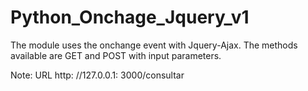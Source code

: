 # Python_Onchage_Jquery_v1

The module uses the onchange event with Jquery-Ajax. The methods available are GET and POST with input parameters.

Note: URL http: //127.0.0.1: 3000/consultar
